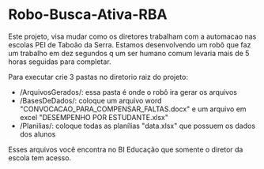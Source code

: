 # Robo-Busca-Ativa-RBA
Este projeto, visa mudar como os diretores trabalham com a automacao nas escolas PEI de Taboão da Serra. Estamos desenvolvendo um robô que faz um trabalho em dez segundos q um ser humano comum levaria mais de 5 horas seguidas para completar.

Para executar crie 3 pastas no diretorio raiz do projeto:
- /ArquivosGerados/: essa pasta é onde o robô ira gerar os arquivos
- /BasesDeDados/: coloque um arquivo word "CONVOCACAO_PARA_COMPENSAR_FALTAS.docx" e um arquivo em excel "DESEMPENHO POR ESTUDANTE.xlsx"
- /Planilias/: coloque todas as planílias "data.xlsx" que possuem os dados dos alunos

Esses arquivos você encontra no BI Educação que somente o diretor da escola tem acesso.
